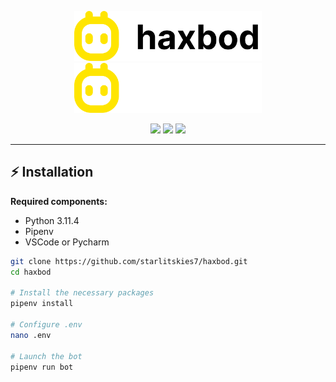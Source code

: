 <p></p>
<p align="center">
	<img width="300" src="docs/media/logo_dark.png#gh-light-mode-only"/>
	<img width="300" src="docs/media/logo_light.png#gh-dark-mode-only"/>
</p>
<p align="center">
  <img src="https://img.shields.io/badge/Python-3.11.4-informational.svg">
  <img src="https://img.shields.io/badge/TwitchIO-2.6.0-informational.svg">
  <a href="https://github.com/starlitskies7/haxbod/blob/main/LICENSE">
    <img src="https://img.shields.io/github/license/starlitskies7/haxbod">
  </a>
</p>

---

## ⚡️ Installation
**Required components:**
- Python 3.11.4
- Pipenv
- VSCode or Pycharm

```bash
git clone https://github.com/starlitskies7/haxbod.git
cd haxbod

# Install the necessary packages
pipenv install

# Configure .env
nano .env

# Launch the bot
pipenv run bot
```